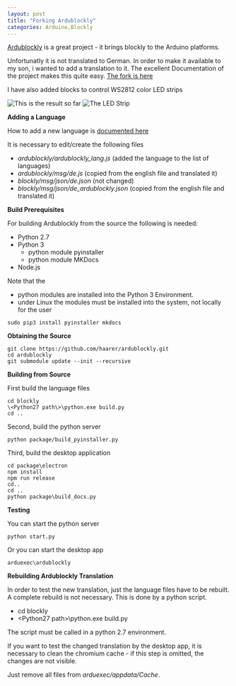 ```yaml
---
layout: post
title: "Forking Ardublockly"
categories: Arduino,Blockly
---
```


[Ardublockly][1] is a great project - it brings blockly to the Arduino platforms.

Unfortunatly it is not translated to German.  In order to make it available to my son, i wanted to add a translation to it. The excellent Documentation of the project makes this quite easy. [The fork is here][3]

I have also added blocks to control WS2812 color LED strips

![This is the result so far](https://raw.github.com/haarer/haarer.github.io/master/_posts/2018-12-12-Ardublockly.png)
![The LED Strip](https://raw.github.com/haarer/haarer.github.io/master/_posts/2018-12-12-Ledstrip.jpg)

**Adding a Language**

How to add a new language is [documented here][2]


It is necessary to edit/create the following files

    
* *ardublockly/ardublockly_lang.js* (added the language to the list of languages)
* *ardublockly/msg/de.js* (copied from the english file and translated it)
* *blockly/msg/json/de.json* (not changed)
* *blockly/msg/json/de_ardublockly.json* (copied from the english file and translated it)

**Build Prerequisites**

For building Ardublockly from the source the following is needed:
* Python 2.7
* Python 3
  * python module pyinstaller
  * python module MKDocs
* Node.js
  
Note that the 
* python modules are installed into the Python 3 Environment.
* under Linux the modules must be installed into the system, not locally for the user
```
sudo pip3 install pyinstaller mkdocs
```

**Obtaining the Source**

```
git clone https://github.com/haarer/ardublockly.git
cd ardublockly
git submodule update --init --recursive
```
 
**Building from Source**

First build the language files

```
cd blockly
\<Python27 path\>\python.exe build.py
cd ..
```

Second, build the python server
```
python package/build_pyinstaller.py
```

Third, build the desktop application

```
cd package\electron
npm install
npm run release
cd..
cd ..
python package\build_docs.py
```

**Testing**

You can start the python server

```python start.py```

Or you can start the desktop app

```arduexec\ardublockly```
  
  
**Rebuilding Ardublockly Translation**

In order to test the new translation, just the language files have to  be rebuilt. A complete rebuild is not necessary. This is done by a python script.

* cd blockly
* \<Python27 path\>\python.exe build.py

The script must be called in a python 2.7 environment.

If you want to test the changed translation by the desktop app, it is necessary to clean the chromium cache - if this step is omitted, the changes are not visible.

Just remove all files from *arduexec/appdata/Cache*.


  [1]: https://ardublockly.embeddedlog.com/
  [2]: https://github.com/carlosperate/ardublockly/wiki/Add-New-Language 
  [3]: https://github.com/haarer/ardublockly
